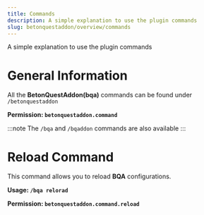 ```yaml
---
title: Commands
description: A simple explanation to use the plugin commands
slug: betonquestaddon/overview/commands
---
```


A simple explanation to use the plugin commands

# General Information
All the **BetonQuestAddon(bqa)** commands can be found under `/betonquestaddon`

**Permission: `betonquestaddon.command`**

:::note
The `/bqa` and `/bqaddon` commands are also available
:::

# Reload Command
This command allows you to reload **BQA** configurations.

**Usage: `/bqa relorad`**

**Permission: `betonquestaddon.command.reload`**
